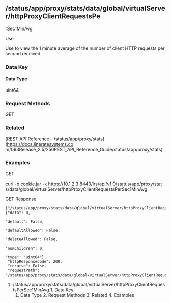 ## /status/app/proxy/stats/data/global/virtualServer/httpProxyClientRequestsPe
rSec1MinAvg

Use

Use to view the 1 minute average of the number of client HTTP requests per
second received.

### Data Key

#### Data Type

uint64

### Request Methods

GET

### Related

[REST API Reference - /status/app/proxy/stats](https://docs.lineratesystems.co
m/093Release_2.5/250REST_API_Reference_Guide/status/app/proxy/stats)

### Examples

GET

curl -b cookie.jar -k https://10.1.2.3:8443/lrs/api/v1.0/status/app/proxy/stat
s/data/global/virtualServer/httpProxyClientRequestsPerSec1MinAvg

GET Response

    
    {"/status/app/proxy/stats/data/global/virtualServer/httpProxyClientRequestsPerSec1MinAvg": {"data": 0,
                                                                                              "default": False,
                                                                                              "defaultAllowed": False,
                                                                                              "deleteAllowed": False,
                                                                                              "numChildren": 0,
                                                                                              "type": "uint64"},
     "httpResponseCode": 200,
     "recurse": False,
     "requestPath": "/status/app/proxy/stats/data/global/virtualServer/httpProxyClientRequestsPerSec1MinAvg"}
    

  1. /status/app/proxy/stats/data/global/virtualServer/httpProxyClientRequestsPerSec1MinAvg
    1. Data Key
      1. Data Type
    2. Request Methods
    3. Related
    4. Examples

